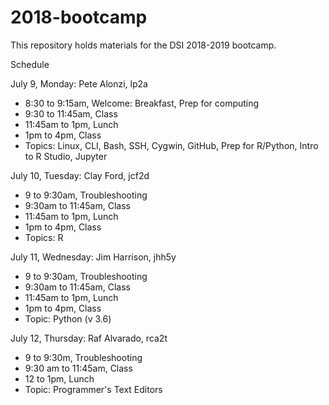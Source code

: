 # 2018-bootcamp
This repository holds materials for the DSI 2018-2019 bootcamp.

Schedule

July 9, Monday: Pete Alonzi, lp2a
  - 8:30 to 9:15am, Welcome: Breakfast, Prep for computing
  - 9:30 to 11:45am, Class
  - 11:45am to 1pm, Lunch
  - 1pm to 4pm, Class
  - Topics: Linux, CLI, Bash, SSH, Cygwin, GitHub, Prep for R/Python, Intro to R Studio, Jupyter
  
July 10, Tuesday: Clay Ford, jcf2d
  - 9 to 9:30am, Troubleshooting
  - 9:30am to 11:45am, Class
  - 11:45am to 1pm, Lunch
  - 1pm to 4pm, Class
  - Topics: R
  
July 11, Wednesday: Jim Harrison, jhh5y
  - 9 to 9:30am, Troubleshooting
  - 9:30am to 11:45am, Class
  - 11:45am to 1pm, Lunch
  - 1pm to 4pm, Class
  - Topic: Python (v 3.6)
  
July 12, Thursday: Raf Alvarado, rca2t
  - 9 to 9:30m, Troubleshooting
  - 9:30 am to 11:45am, Class
  - 12 to 1pm, Lunch
  - Topic: Programmer's Text Editors
